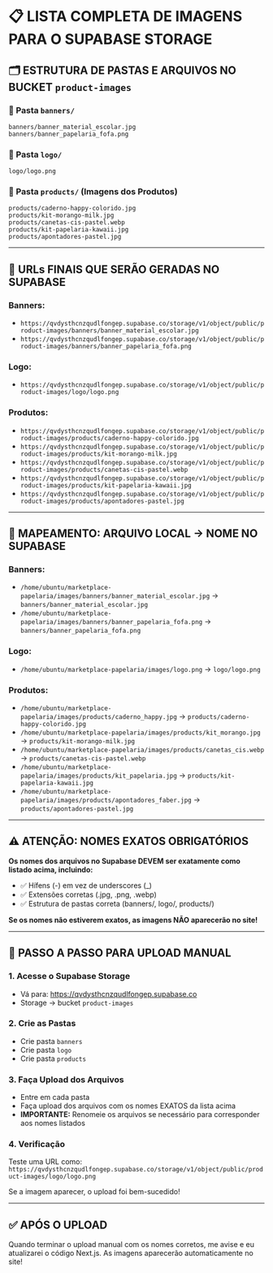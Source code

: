 # 📋 LISTA COMPLETA DE IMAGENS PARA O SUPABASE STORAGE

## 🗂️ **ESTRUTURA DE PASTAS E ARQUIVOS NO BUCKET `product-images`**

### **📁 Pasta `banners/`**
```
banners/banner_material_escolar.jpg
banners/banner_papelaria_fofa.png
```

### **📁 Pasta `logo/`**
```
logo/logo.png
```

### **📁 Pasta `products/` (Imagens dos Produtos)**
```
products/caderno-happy-colorido.jpg
products/kit-morango-milk.jpg
products/canetas-cis-pastel.webp
products/kit-papelaria-kawaii.jpg
products/apontadores-pastel.jpg
```

---

## 🔗 **URLs FINAIS QUE SERÃO GERADAS NO SUPABASE**

### **Banners:**
- `https://qvdysthcnzqudlfongep.supabase.co/storage/v1/object/public/product-images/banners/banner_material_escolar.jpg`
- `https://qvdysthcnzqudlfongep.supabase.co/storage/v1/object/public/product-images/banners/banner_papelaria_fofa.png`

### **Logo:**
- `https://qvdysthcnzqudlfongep.supabase.co/storage/v1/object/public/product-images/logo/logo.png`

### **Produtos:**
- `https://qvdysthcnzqudlfongep.supabase.co/storage/v1/object/public/product-images/products/caderno-happy-colorido.jpg`
- `https://qvdysthcnzqudlfongep.supabase.co/storage/v1/object/public/product-images/products/kit-morango-milk.jpg`
- `https://qvdysthcnzqudlfongep.supabase.co/storage/v1/object/public/product-images/products/canetas-cis-pastel.webp`
- `https://qvdysthcnzqudlfongep.supabase.co/storage/v1/object/public/product-images/products/kit-papelaria-kawaii.jpg`
- `https://qvdysthcnzqudlfongep.supabase.co/storage/v1/object/public/product-images/products/apontadores-pastel.jpg`

---

## 📝 **MAPEAMENTO: ARQUIVO LOCAL → NOME NO SUPABASE**

### **Banners:**
- `/home/ubuntu/marketplace-papelaria/images/banners/banner_material_escolar.jpg` → `banners/banner_material_escolar.jpg`
- `/home/ubuntu/marketplace-papelaria/images/banners/banner_papelaria_fofa.png` → `banners/banner_papelaria_fofa.png`

### **Logo:**
- `/home/ubuntu/marketplace-papelaria/images/logo.png` → `logo/logo.png`

### **Produtos:**
- `/home/ubuntu/marketplace-papelaria/images/products/caderno_happy.jpg` → `products/caderno-happy-colorido.jpg`
- `/home/ubuntu/marketplace-papelaria/images/products/kit_morango.jpg` → `products/kit-morango-milk.jpg`
- `/home/ubuntu/marketplace-papelaria/images/products/canetas_cis.webp` → `products/canetas-cis-pastel.webp`
- `/home/ubuntu/marketplace-papelaria/images/products/kit_papelaria.jpg` → `products/kit-papelaria-kawaii.jpg`
- `/home/ubuntu/marketplace-papelaria/images/products/apontadores_faber.jpg` → `products/apontadores-pastel.jpg`

---

## ⚠️ **ATENÇÃO: NOMES EXATOS OBRIGATÓRIOS**

**Os nomes dos arquivos no Supabase DEVEM ser exatamente como listado acima, incluindo:**
- ✅ Hífens (-) em vez de underscores (_)
- ✅ Extensões corretas (.jpg, .png, .webp)
- ✅ Estrutura de pastas correta (banners/, logo/, products/)

**Se os nomes não estiverem exatos, as imagens NÃO aparecerão no site!**

---

## 🚀 **PASSO A PASSO PARA UPLOAD MANUAL**

### **1. Acesse o Supabase Storage**
- Vá para: https://qvdysthcnzqudlfongep.supabase.co
- Storage → bucket `product-images`

### **2. Crie as Pastas**
- Crie pasta `banners`
- Crie pasta `logo`  
- Crie pasta `products`

### **3. Faça Upload dos Arquivos**
- Entre em cada pasta
- Faça upload dos arquivos com os nomes EXATOS da lista acima
- **IMPORTANTE:** Renomeie os arquivos se necessário para corresponder aos nomes listados

### **4. Verificação**
Teste uma URL como:
`https://qvdysthcnzqudlfongep.supabase.co/storage/v1/object/public/product-images/logo/logo.png`

Se a imagem aparecer, o upload foi bem-sucedido!

---

## ✅ **APÓS O UPLOAD**

Quando terminar o upload manual com os nomes corretos, me avise e eu atualizarei o código Next.js. As imagens aparecerão automaticamente no site!


